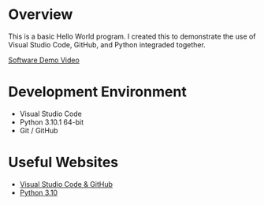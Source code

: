 # Overview

This is a basic Hello World program. I created this to demonstrate the use of Visual Studio Code, GitHub, and Python integraded together.


[Software Demo Video](http://youtube.link.goes.here)

# Development Environment

* Visual Studio Code
* Python 3.10.1 64-bit
* Git / GitHub

# Useful Websites

* [Visual Studio Code & GitHub](http://code.visualstudio.com/docs/editor/versioncontrol)
* [Python 3.10](https://docs.python.org/3.10/)